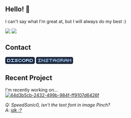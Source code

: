 ## Hello! 👋

I can't say what I'm great at, but I will always do my best :)
<div align="left">
  <img src="https://gitmystat.vercel.app/user?theme=blueberry&username=SpeedSonic0MC"/>
  <img src="https://gitmystat.vercel.app/top?theme=blueberry&username=SpeedSonic0MC&layout=bar"/>
</div>

## Contact
<!-- The image I resized in paint.net is too large so I gonna shrink it to 22 instead of just uploading the shit again -->
<div align="left">
  <a href="https://discord.gg/DhwmRTHQSJ"><img src="https://raw.githubusercontent.com/SpeedSonic0MC/SpeedSonic0MC/main/assets/6e9b94d2-b488-47df-ae2b-4313338e2d0a.png" height="22"/></a>
  <a href="https://instagram.com/speedsonic01"><img src="https://raw.githubusercontent.com/SpeedSonic0MC/SpeedSonic0MC/main/assets/4d1ee929-a3d7-4316-8e3e-cfccf5aed25c.png" height="22"/></a>
</div>

## Recent Project
I'm recently working on...<br/>
[![44d3b5cb-2432-499b-984f-ff9107d6426f](https://gitmystat.vercel.app/recent?theme=gold&username=SpeedSonic0MC)](https://github.com/speedsonic0mc)

<p style="font-size:8;">
  <i>Q: SpeedSonic0, isn't the text font in image Pinch?</i><br/>
  <i>A: <a href="https://fsymbols.com/generators/smallcaps/">idk :?</a></i>
</p>
